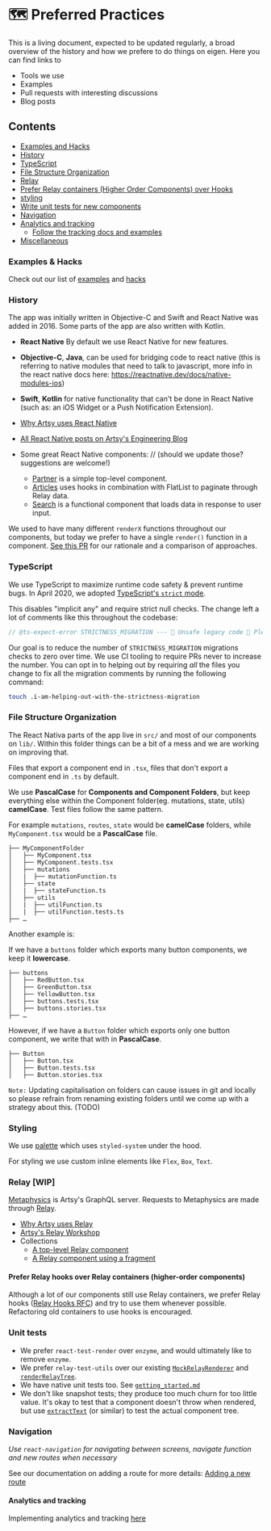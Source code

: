 # :world_map: Preferred Practices

This is a living document, expected to be updated regularly, a broad overview of the history and how we prefere to do things on eigen. Here you can find links to

- Tools we use
- Examples
- Pull requests with interesting discussions
- Blog posts

## Contents

- [Examples and Hacks](#examples-and-hacks)
- [History](#history)
- [TypeScript](#TypeScript)
- [File Structure Organization](#file-structure-organization)
- [Relay](#relay)
- [Prefer Relay containers (Higher Order Components) over Hooks](#prefer-relay-containers--higher-order-components--over-hooks)
- [styling](#styling)
- [Write unit tests for new components](#write-unit-tests-for-new-components)
- [Navigation](#Navigation)
- [Analytics and tracking](#analytics-and-tracking)
  - [Follow the tracking docs and examples](#follow-the-tracking-docs-and-examples)
- [Miscellaneous](#miscellaneous)

### Examples & Hacks

Check out our list of [examples](#../../../EXAMPLES.md) and [hacks](#../../../HACKS.md)

### History

The app was initially written in Objective-C and Swift and React Native was added in 2016. Some parts of the app are also written with Kotlin.

- **React Native** By default we use React Native for new features.
- **Objective-C**, **Java**, can be used for bridging code to react native (this is referring to native modules that need to talk to javascript, more info in the react native docs here: <https://reactnative.dev/docs/native-modules-ios>)
- **Swift**, **Kotlin** for native functionality that can't be done in React Native (such as: an iOS Widget or a Push Notification Extension).

- [Why Artsy uses React Native](http://artsy.github.io/blog/2016/08/15/React-Native-at-Artsy/)
- [All React Native posts on Artsy's Engineering Blog](http://artsy.github.io/blog/categories/reactnative/)
- Some great React Native components:
  // (should we update those? suggestions are welcome!)
  - [Partner](https://github.com/artsy/eigen/blob/main/src/lib/Scenes/Partner/Partner.tsx) is a simple top-level component.
  - [Articles](https://github.com/artsy/eigen/blob/main/src/lib/Scenes/Articles/Articles.tsx) uses hooks in combination with FlatList to paginate through Relay data.
  - [Search](https://github.com/artsy/eigen/blob/main/src/lib/Scenes/Search/Search.tsx) is a functional component that loads data in response to user input.

We used to have many different `renderX` functions throughout our components, but today we prefer to have a single `render()` function in a component. [See this PR](https://github.com/artsy/eigen/pull/3220) for our rationale and a comparison of approaches.

### TypeScript

We use TypeScript to maximize runtime code safety & prevent runtime bugs. In April 2020, we adopted [TypeScript's `strict` mode](https://github.com/artsy/eigen/pull/3210).

This disables "implicit any" and require strict null checks. The change left a lot of comments like this throughout the codebase:

```ts
// @ts-expect-error STRICTNESS_MIGRATION --- 🚨 Unsafe legacy code 🚨 Please delete this and fix any type errors if you have time 🙏
```

Our goal is to reduce the number of `STRICTNESS_MIGRATION` migrations checks to zero over time. We use CI tooling to require PRs never to increase the number. You can opt in to helping out by requiring _all_ the files you change to fix all the migration comments by running the following command:

```sh
touch .i-am-helping-out-with-the-strictness-migration
```

### File Structure Organization

The React Nativa parts of the app live in `src/` and most of our components on `lib/`.
Within this folder things can be a bit of a mess and we are working on improving that.

Files that export a component end in `.tsx`, files that don't export a component end in `.ts` by default.

We use **PascalCase** for **Components and Component Folders**, but keep everything else within the Component folder(eg. mutations, state, utils) **camelCase**.
Test files follow the same pattern.

For example `mutations`, `routes`, `state` would be **camelCase** folders, while `MyComponent.tsx` would be a **PascalCase** file.

```
├── MyComponentFolder
│   ├── MyComponent.tsx
│   ├── MyComponent.tests.tsx
│   ├── mutations
│   |  ├── mutationFunction.ts
│   ├── state
│   |  ├── stateFunction.ts
│   ├── utils
│   |  ├── utilFunction.ts
│   |  ├── utilFunction.tests.ts
├── …
```

Another example is:

If we have a `buttons` folder which exports many button components, we keep it **lowercase**.

```
├── buttons
│   ├── RedButton.tsx
│   ├── GreenButton.tsx
│   ├── YellowButton.tsx
│   ├── buttons.tests.tsx
│   ├── buttons.stories.tsx
├── …
```

However, if we have a `Button` folder which exports only one button component, we write that with in **PascalCase**.

```
├── Button
│   ├── Button.tsx
│   ├── Button.tests.tsx
│   ├── Button.stories.tsx
```

`Note:` Updating capitalisation on folders can cause issues in git and locally so please refrain from renaming existing folders until we come up with a strategy about this. (TODO)

### Styling

We use [palette](src/palette) which uses `styled-system` under the hood.

For styling we use custom inline elements like `Flex`, `Box`, `Text`.

### Relay [WIP]

[Metaphysics](https://github.com/artsy/metaphysics) is Artsy's GraphQL server. Requests to Metaphysics are made through [Relay](https://relay.dev).

- [Why Artsy uses Relay](http://artsy.github.io/blog/2017/02/05/Front-end-JavaScript-at-Artsy-2017/#Relay)
- [Artsy's Relay Workshop](https://github.com/artsy/relay-workshop)
- Collections
  - [A top-level Relay component](https://github.com/artsy/eigen/blob/1992cd6d96a2240acf1c70bc5648651ca99f5a16/src/lib/Scenes/MyCollection/Screens/Artwork/MyCollectionArtwork.tsx)
  - [A Relay component using a fragment](https://github.com/artsy/eigen/blob/1992cd6d96a2240acf1c70bc5648651ca99f5a16/src/lib/Components/ArtworkRail/LargeArtworkRail.tsx)

#### Prefer Relay hooks over Relay containers (higher-order components)

Although a lot of our components still use Relay containers, we prefer Relay hooks ([Relay Hooks RFC](https://github.com/artsy/eigen/issues/6080)) and try to use them whenever possible. Refactoring old containers to use hooks is encouraged.

### Unit tests

- We prefer `react-test-render` over `enzyme`, and would ultimately like to remove `enzyme`.
- We prefer `relay-test-utils` over our existing [`MockRelayRenderer`](https://github.com/artsy/eigen/blob/39644610eb2a5609d992f434a7b37b46e0953ff4/src/lib/tests/MockRelayRenderer.tsx) and [`renderRelayTree`](https://github.com/artsy/eigen/blob/164a2aaace3f018cdc472fdf19950163ff2b198d/src/lib/tests/renderRelayTree.tsx).
- We have native unit tests too. See [`getting_started.md`](./getting_started.md)
- We don't like snapshot tests; they produce too much churn for too little value. It's okay to test that a component doesn't throw when rendered, but use [`extractText`](https://github.com/artsy/eigen/blob/4c7c9be69ab1c2095f4d2fed11a040b1bde6eba8/src/lib/tests/extractText.ts) (or similar) to test the actual component tree.

### Navigation

_Use `react-navigation` for navigating between screens, navigate function and new routes when necessary_

See our documentation on adding a route for more details: [Adding a new route](https://github.com/artsy/eigen/blob/main/docs/adding_a_new_route.md)

#### Analytics and tracking

Implementing analytics and tracking [here](./analytics_and_tracking.md)
